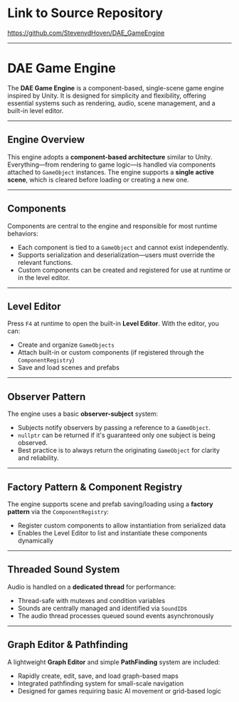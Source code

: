 # Link to Source Repository  
https://github.com/StevenvdHoven/DAE_GameEngine

---

# DAE Game Engine

The **DAE Game Engine** is a component-based, single-scene game engine inspired by Unity. It is designed for simplicity and flexibility, offering essential systems such as rendering, audio, scene management, and a built-in level editor.

---

## Engine Overview

This engine adopts a **component-based architecture** similar to Unity. Everything—from rendering to game logic—is handled via components attached to `GameObject` instances. The engine supports a **single active scene**, which is cleared before loading or creating a new one.

---

## Components

Components are central to the engine and responsible for most runtime behaviors:

- Each component is tied to a `GameObject` and cannot exist independently.
- Supports serialization and deserialization—users must override the relevant functions.
- Custom components can be created and registered for use at runtime or in the level editor.

---

## Level Editor

Press `F4` at runtime to open the built-in **Level Editor**. With the editor, you can:

- Create and organize `GameObjects`
- Attach built-in or custom components (if registered through the `ComponentRegistry`)
- Save and load scenes and prefabs

---

## Observer Pattern

The engine uses a basic **observer-subject** system:

- Subjects notify observers by passing a reference to a `GameObject`.
- `nullptr` can be returned if it's guaranteed only one subject is being observed.
- Best practice is to always return the originating `GameObject` for clarity and reliability.

---

## Factory Pattern & Component Registry

The engine supports scene and prefab saving/loading using a **factory pattern** via the `ComponentRegistry`:

- Register custom components to allow instantiation from serialized data
- Enables the Level Editor to list and instantiate these components dynamically

---

## Threaded Sound System

Audio is handled on a **dedicated thread** for performance:

- Thread-safe with mutexes and condition variables
- Sounds are centrally managed and identified via `SoundID`s
- The audio thread processes queued sound events asynchronously

---

## Graph Editor & Pathfinding

A lightweight **Graph Editor** and simple **PathFinding** system are included:

- Rapidly create, edit, save, and load graph-based maps
- Integrated pathfinding system for small-scale navigation
- Designed for games requiring basic AI movement or grid-based logic




